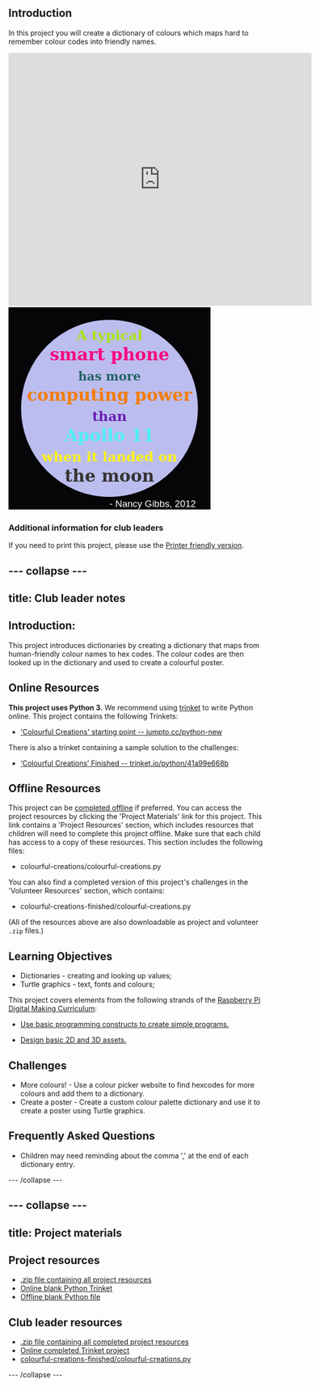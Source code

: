 ## Introduction

In this project you will create a dictionary of colours which maps hard to remember colour codes into friendly names.  

<div class="trinket">
  <iframe src="https://trinket.io/embed/python/41a99e668b?outputOnly=true&start=result" width="600" height="500" frameborder="0" marginwidth="0" marginheight="0" allowfullscreen>
  </iframe>
  <img src="images/colourful-finished.png">
</div>

### Additional information for club leaders

If you need to print this project, please use the [Printer friendly version](https://projects.raspberrypi.org/en/projects/colourful-creations/print).


--- collapse ---
---
title: Club leader notes
---


## Introduction:
This project introduces dictionaries by creating a dictionary that maps from human-friendly colour names to hex codes. The colour codes are then looked up in the dictionary and used to create a colourful poster. 

## Online Resources

__This project uses Python 3.__ We recommend using [trinket](https://trinket.io/) to write Python online. This project contains the following Trinkets:

+ ['Colourful Creations' starting point -- jumpto.cc/python-new](http://jumpto.cc/python-new)

There is also a trinket containing a sample solution to the challenges:

+ [‘Colourful Creations’ Finished -- trinket.io/python/41a99e668b](https://trinket.io/python/41a99e668b)

## Offline Resources
This project can be [completed offline](https://www.codeclubprojects.org/en-GB/resources/python-working-offline/) if preferred. You can access the project resources by clicking the 'Project Materials' link for this project. This link contains a 'Project Resources' section, which includes resources that children will need to complete this project offline. Make sure that each child has access to a copy of these resources. This section includes the following files:

+ colourful-creations/colourful-creations.py

You can also find a completed version of this project's challenges in the 'Volunteer Resources' section, which contains:

+ colourful-creations-finished/colourful-creations.py

(All of the resources above are also downloadable as project and volunteer `.zip` files.)

## Learning Objectives
+ Dictionaries - creating and looking up values;
+ Turtle graphics - text, fonts and colours;

This project covers elements from the following strands of the [Raspberry Pi Digital Making Curriculum](http://rpf.io/curriculum):

+ [Use basic programming constructs to create simple programs.](https://www.raspberrypi.org/curriculum/programming/creator)

+ [Design basic 2D and 3D assets.](https://www.raspberrypi.org/curriculum/design/creator)

## Challenges
+ More colours! - Use a colour picker website to find hexcodes for more colours and add them to a dictionary. 
+ Create a poster - Create a custom colour palette dictionary and use it to create a poster using Turtle graphics. 

## Frequently Asked Questions
+ Children may need reminding about the comma ',' at the end of each dictionary entry. 



--- /collapse ---


--- collapse ---
---
title: Project materials
---
## Project resources
* [.zip file containing all project resources](resources/colourful-creations-project-resources.zip)
* [Online blank Python Trinket](http://jumpto.cc/python-new)
* [Offline blank Python file](resources/new-new.py)

## Club leader resources
* [.zip file containing all completed project resources](resources/colourful-creations-volunteer-resources.zip)
* [Online completed Trinket project](https://trinket.io/python/41a99e668b)
* [colourful-creations-finished/colourful-creations.py](resources/colourful-creations-finished-colourful-creations.py)

--- /collapse ---
